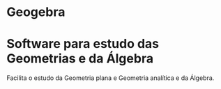 # Geogebra
# Software para estudo das Geometrias e da Álgebra
Facilita o estudo da Geometria plana e Geometria analítica e da Álgebra.
